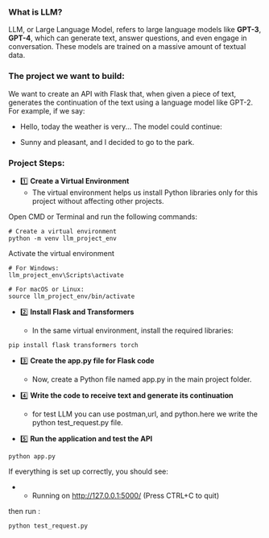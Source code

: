 

### What is LLM?
LLM, or Large Language Model, refers to large language models like __GPT-3__, __GPT-4__, which can generate text, answer questions, and even engage in conversation. These models are trained on a massive amount of textual data.
### The project we want to build:
We want to create an API with Flask that, when given a piece of text, generates the continuation of the text using a language model like GPT-2. For example, if we say:

- Hello, today the weather is very...
The model could continue:

- Sunny and pleasant, and I decided to go to the park.

### Project Steps:
- 1️⃣ __Create a Virtual Environment__
  *  The virtual environment helps us install Python libraries only for this project without affecting other projects.

Open CMD or Terminal and run the following commands:
```bach
# Create a virtual environment
python -m venv llm_project_env
```
 Activate the virtual environment
```bach
# For Windows:
llm_project_env\Scripts\activate    
```
```bach
# For macOS or Linux:
source llm_project_env/bin/activate
```
- 2️⃣ __Install Flask and Transformers__

  * In the same virtual environment, install the required libraries:
```bach
pip install flask transformers torch
```
- 3️⃣ __Create the app.py file for Flask code__

  
  * Now, create a Python file named app.py   in the main project folder.
- 4️⃣ __Write the code to receive text and generate its continuation__  
  * for test LLM you can use postman,url, and python.here we write the python test_request.py file.
- 5️⃣ __Run the application and test the API__
 ```bach
python app.py
  ```
If everything is set up correctly, you should see:
-  * Running on http://127.0.0.1:5000/ (Press CTRL+C to quit)

then run :
 ```bach
python test_request.py
  ```

